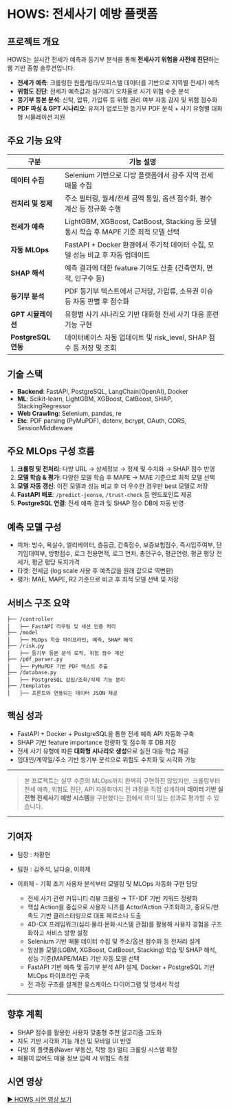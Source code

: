 # HOWS: 전세사기 예방 플랫폼

## 프로젝트 개요

HOWS는 실시간 전세가 예측과 등기부 분석을 통해 **전세사기 위험을 사전에 진단**하는 웹 기반 종합 솔루션입니다.

* **전세가 예측**: 크롤링한 원룸/빌라/오피스텔 데이터를 기반으로 지역별 전세가 예측
* **위험도 진단**: 전세가 예측값과 실거래가 오차율로 사기 위험 수준 분석
* **등기부 등본 분석**: 신탁, 압류, 가압류 등 위험 권리 여부 자동 감지 및 위험 점수화
* **PDF 파싱 & GPT 시나리오**: 유저가 업로드한 등기부 PDF 분석 + 사기 유형별 대화형 시뮬레이션 지원

## 주요 기능 요약

| 구분                | 기능 설명                                                               |
| ----------------- | ------------------------------------------------------------------- |
| **데이터 수집**        | Selenium 기반으로 다방 플랫폼에서 광주 지역 전세 매물 수집                               |
| **전처리 및 정제**      | 주소 필터링, 월세/전세 금액 통일, 옵션 점수화, 평수 계산 등 정규화 수행                         |
| **전세가 예측**        | LightGBM, XGBoost, CatBoost, Stacking 등 모델 동시 학습 후 MAPE 기준 최적 모델 선택 |
| **자동 MLOps**      | FastAPI + Docker 환경에서 주기적 데이터 수집, 모델 성능 비교 후 자동 업데이트                |
| **SHAP 해석**       | 예측 결과에 대한 feature 기여도 산출 (건축연차, 면적, 인구수 등)                          |
| **등기부 분석**        | PDF 등기부 텍스트에서 근저당, 가압류, 소유권 이슈 등 자동 판별 후 점수화                        |
| **GPT 시뮬레이션**     | 유형별 사기 시나리오 기반 대화형 전세 사기 대응 훈련 기능 구현                                |
| **PostgreSQL 연동** | 데이터베이스 자동 업데이트 및 risk\_level, SHAP 점수 등 저장 및 조회                     |

## 기술 스택

* **Backend**: FastAPI, PostgreSQL, LangChain(OpenAI), Docker
* **ML**: Scikit-learn, LightGBM, XGBoost, CatBoost, SHAP, StackingRegressor
* **Web Crawling**: Selenium, pandas, re
* **Etc**: PDF parsing (PyMuPDF), dotenv, bcrypt, OAuth, CORS, SessionMiddleware

## 주요 MLOps 구성 흐름

1. **크롤링 및 전처리**: 다방 URL → 상세정보 → 정제 및 수치화 → SHAP 점수 반영
2. **모델 학습 & 평가**: 다양한 모델 학습 후 MAPE → MAE 기준으로 최적 모델 선택
3. **모델 자동 갱신**: 이전 모델과 성능 비교 후 더 우수한 경우만 best 모델로 저장
4. **FastAPI 배포**: `/predict-jeonse`, `/trust-check` 등 엔드포인트 제공
5. **PostgreSQL 연결**: 전세 예측 결과 및 SHAP 점수 DB에 자동 반영

## 예측 모델 구성

* 피처: 방수, 욕실수, 엘리베이터, 층등급, 건축점수, 보증보험점수, 즉시입주여부, 단기임대여부, 방향점수, 로그 전용면적, 로그 연차, 총인구수, 평균연령, 평균 평당 전세가, 평균 평당 토지가격
* 타겟: 전세금 (log scale 사용 후 예측값을 원래 값으로 역변환)
* 평가: MAE, MAPE, R2 기준으로 비교 후 최적 모델 선택 및 저장

## 서비스 구조 요약

```
├── /controller
│   ├── FastAPI 라우팅 및 세션 인증 처리
├── /model
│   ├── MLOps 학습 파이프라인, 예측, SHAP 해석
├── /risk.py
│   ├── 등기부 등본 분석 로직, 위험 점수 계산
├── /pdf_parser.py
│   ├── PyMuPDF 기반 PDF 텍스트 추출
├── /database.py
│   ├── PostgreSQL 삽입/조회/삭제 기능 분리
├── /templates
│   ├── 프론트와 연동되는 데이터 JSON 제공
```

## 핵심 성과

* FastAPI + Docker + PostgreSQL을 통한 전세 예측 API 자동화 구축
* SHAP 기반 feature importance 정량화 및 점수화 후 DB 저장
* 전세 사기 유형에 따른 **대화형 시나리오 생성**으로 실전 대응 학습 제공
* 임대인/계약일/주소 기반 등기부 분석으로 위험도 수치화 및 시각화 가능

---

> 본 프로젝트는 실무 수준의 MLOps까지 완벽히 구현하진 않았지만, 크롤링부터 전세 예측, 위험도 진단, API 자동화까지 전 과정을 직접 설계하며 **데이터 기반 실전형 전세사기 예방 시스템**을 구현했다는 점에서 의미 있는 성과로 평가할 수 있습니다.

---

## 기여자

* 팀장 : 차황현
* 팀원 : 김주석, 남다슬, 이희제

* 이희제 - 기획 초기 사용자 분석부터 모델링 및 MLOps 자동화 구현 담당
  * 전세 사기 관련 커뮤니티·리뷰 크롤링 → TF-IDF 기반 키워드 정량화
  * 핵심 Action을 중심으로 사용자 니즈를 Actor/Action 구조화하고, 중요도/만족도 기반 클러스터링으로 대표 페르소나 도출
  * 4D-CX 프레임워크(심리·물리·문화·시스템 관점)를 활용해 사용자 경험을 구조화하고 서비스 방향 설정
  * Selenium 기반 매물 데이터 수집 및 주소/옵션 점수화 등 전처리 설계
  * 앙상블 모델(LGBM, XGBoost, CatBoost, Stacking) 학습 및 SHAP 해석, 성능 기준(MAPE/MAE) 기반 자동 모델 선택
  * FastAPI 기반 예측 및 등기부 분석 API 설계, Docker + PostgreSQL 기반 MLOps 파이프라인 구축
  * 전 과정 구조를 설계한 유스케이스 다이어그램 및 명세서 작성

---

## 향후 계획

* SHAP 점수를 활용한 사용자 맞춤형 추천 알고리즘 고도화
* 지도 기반 시각화 기능 개선 및 모바일 UI 반영
* 다방 외 플랫폼(Naver 부동산, 직방 등) 멀티 크롤링 시스템 확장
* 매물이 없어도 매물 정보 입력 시 위험도 측정

## 시연 영상

[▶ HOWS 시연 영상 보기](./HOWS_시연영상.mp4)

